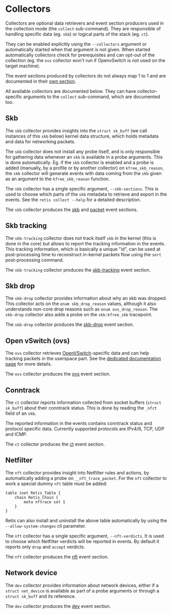 # Collectors

Collectors are optional data retrievers and event section producers used in the
collection mode (the `collect` sub-command). They are responsible of handling
specific data (eg. `skb`) or logical parts of the stack (eg. `ct`).

They can be enabled explicitly using the `--collectors` argument or
automatically started when that argument is not given. When started
automatically collectors check for prerequisites and can opt-out of the
collection (eg. the `ovs` collector won't run if OpenvSwitch is not used on the
target machine).

The event sections produced by collectors do not always map 1 to 1 and are
documented in their [own section](../events/intro.md).

All available collectors are documented below. They can have collector-specific
arguments to the `collect` sub-command, which are documented too.

## Skb

The `skb` collector provides insights into the `struct sk_buff` (we call
instances of this `skb` below) kernel data structure, which holds metadata and
data for networking packets.

The `skb` collector does not install any probe itself, and is only responsible
for gathering data whenever an `skb` is available in a probe arguments. This is
done automatically. Eg. if the `skb` collector is enabled and a probe is added
(manually, by a profile or by another collector) on `kfree_skb_reason`, the
`skb` collector will generate events with data coming from the `skb` given as an
argument to the `kfree_skb_reason` function.

The `skb` collector has a single specific argument, `--skb-sections`. This is
used to choose which parts of the `skb` metadata to retrieve and
export in the events. See the `retis collect --help` for a detailed description.

The `skb` collector produces the [skb](../events/skb.md) and
[packet](../events/packet.md) event sections.

## Skb tracking

The `skb-tracking` collector does not track itself `skb` in the kernel (this is
done in the core) but allows to report the tracking information in the events.
This tracking information, which is basically a unique "id", can be used at
post-processing time to reconstruct in-kernel packets flow using the `sort`
post-processing command.

The `skb-tracking` collector produces the
[skb-tracking](../events/skb_tracking.md) event section.

## Skb drop

The `skb-drop` collector provides information about why an skb was dropped. This
collector acts on the `enum skb_drop_reason` values, although it also
understands non-core drop reasons such as `enum ovs_drop_reason`. The `skb-drop`
collector also adds a probe on the `skb:kfree_skb` tracepoint.

The `skb-drop` collector produces the [skb-drop](../events/skb_drop.md) event
section.

## Open vSwitch (ovs)

The `ovs` collector retrieves
[OpenVSwitch](https://www.openvswitch.org/)-specific data and can help tracking
packets in the userspace part. See the [dedicated documentation
page](ovs.md) for more details.

The `ovs` collector produces the [ovs](ovs.md) event section.

## Conntrack

The `ct` collector reports information collected from socket buffers
(`struct sk_buff`) about their conntrack status. This is done by reading the
`_nfct` field of an `skb`.

The reported information in the events contains conntrack status and protocol
specific data. Currently supported protocols are IPv4/6, TCP, UDP and ICMP.

The `ct` collector produces the [ct](../events/ct.md) event section.

## Netfilter

The `nft` collector provides insight into Netfilter rules and actions, by
automatically adding a probe on `__nft_trace_packet`. For the `nft` collector to
work a special dummy `nft` table must be added:

```none
table inet Retis_Table {
    chain Retis_Chain {
        meta nftrace set 1
    }
}
```

Retis can also install and uninstall the above table automatically by using the
`--allow-system-changes` cli parameter.

The `nft` collector has a single specific argument, `--nft-verdicts`. It is used
to choose which Netfilter verdicts will be reported in events. By default it
reports only `drop` and `accept` verdicts.

The `nft` collector produces the [nft](../events/nft.md) event section.

## Network device

The `dev` collector provides information about network devices, either if a
`struct net_device` is available as part of a probe arguments or through a
`struct sk_buff` and its reference.

The `dev` collector produces the [dev](../events/dev.md) event section.
